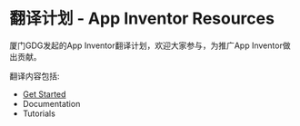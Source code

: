 翻译计划 - App Inventor Resources
==========================
厦门GDG发起的App Inventor翻译计划，欢迎大家参与，为推广App Inventor做出贡献。

翻译内容包括:

- [Get Started](get-started.md)
- Documentation
- Tutorials
